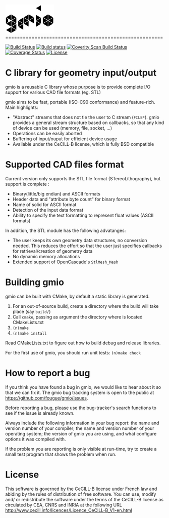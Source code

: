 <img src="doc/gmio.png" height="91" alt="gmio_logo"/>
======================================================

[![Build Status](https://travis-ci.org/fougue/gmio.svg?branch=master)](https://travis-ci.org/fougue/gmio) 
[![Build status](https://ci.appveyor.com/api/projects/status/0q4f69lqo6sw9108?svg=true)](https://ci.appveyor.com/project/HuguesDelorme/gmio) 
<a href="https://scan.coverity.com/projects/5721">
  <img alt="Coverity Scan Build Status"
       src="https://scan.coverity.com/projects/5721/badge.svg"/>
</a>
[![Coverage Status](https://coveralls.io/repos/fougue/gmio/badge.svg?branch=master&service=github)](https://coveralls.io/github/fougue/gmio?branch=master) 
[![License](https://img.shields.io/badge/license-CeCILL--B-blue.svg)](http://www.cecill.info/licences/Licence_CeCILL-B_V1-en.html)  


C library for geometry input/output
===========================================

gmio is a reusable C library whose purpose is to provide complete I/O
support for various CAD file formats (eg. STL)

gmio aims to be fast, portable (ISO-C90 conformance) and feature-rich.
Main highlights:

  * "Abstract" streams that does not tie the user to C stream (`FILE*`).
    gmio provides a general stream structure based on callbacks, so that
    any kind of device can be used (memory, file, socket, ...)
  * Operations can be easily aborted
  * Buffering of input/ouput for efficient device usage
  * Available under the CeCILL-B license, which is fully BSD compatible


Supported CAD files format
==========================

Current version only supports the STL file format (STereoLithography), but support is complete :

  * Binary(little/big endian) and ASCII formats
  * Header data and "attribute byte count" for binary format
  * Name of solid for ASCII format
  * Detection of the input data format
  * Ability to specify the text formatting to represent float values (ASCII formats)

In addition, the STL module has the following advatanges:

  * The user keeps its own geometry data structures, no conversion needed.
    This reduces the effort so that the user just specifies callbacks for
    retrieval/creation of geometry data
  * No dynamic memory allocations
  * Extended support of OpenCascade's `StlMesh_Mesh`


Building gmio
===============

gmio can be built with CMake, by default a static library is generated.

  1. For an out-of-source build, create a directory where the build will take
     place (say `build/`)
  2. Call `cmake`, passing as argument the directory where is located
     CMakeLists.txt
  3. `(n)make`
  4. `(n)make install`

Read CMakeLists.txt to figure out how to build debug and release libraries.

For the first use of gmio, you should run unit tests:
    `(n)make check`


How to report a bug
===================

If you think you have found a bug in gmio, we would like to hear
about it so that we can fix it. The gmio bug tracking system is
open to the public at https://github.com/fougue/gmio/issues.

Before reporting a bug, please use the bug-tracker's search functions
to see if the issue is already known.

Always include the following information in your bug report: the name
and version number of your compiler; the name and version number of
your operating system; the version of gmio you are using, and
what configure options it was compiled with.

If the problem you are reporting is only visible at run-time, try to
create a small test program that shows the problem when run.


License
=======

This software is governed by the CeCILL-B license under French law and
abiding by the rules of distribution of free software.  You can  use,
modify and/ or redistribute the software under the terms of the CeCILL-B
license as circulated by CEA, CNRS and INRIA at the following URL
http://www.cecill.info/licences/Licence_CeCILL-B_V1-en.html
